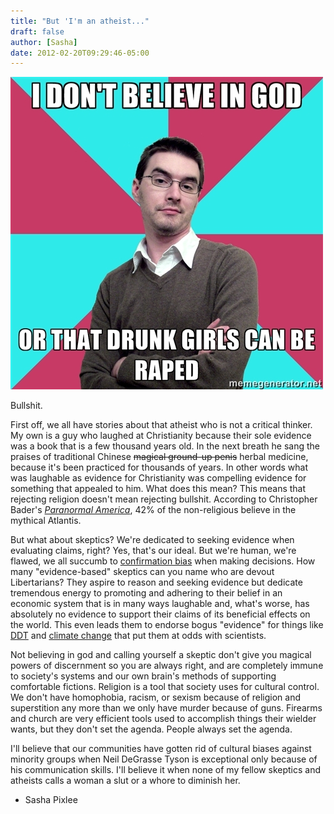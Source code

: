 ```yaml
---
title: "But 'I'm an atheist..."
draft: false
author: [Sasha]
date: 2012-02-20T09:29:46-05:00
---
```


![](/uploads/2012/02/136425631.jpg)

Bullshit.

First off, we all have stories about that atheist who is not a critical thinker. My own is a guy who laughed at Christianity because their sole evidence was a book that is a few thousand years old. In the next breath he sang the praises of traditional Chinese ~~magical ground-up penis~~ herbal medicine, because it's been practiced for thousands of years. In other words what was laughable as evidence for Christianity was compelling evidence for something that appealed to him. What does this mean? This means that rejecting religion doesn't mean rejecting bullshit. According to Christopher Bader's [_Paranormal America_](http://www.amazon.com/gp/product/0814791352/ref=as_li_ss_tl?ie=UTF8&amp;tag=sashasdenofiniqu&amp;linkCode=as2&amp;camp=1789&amp;creative=390957&amp;creativeASIN=0814791352), 42% of the non-religious believe in the mythical Atlantis.

But what about skeptics? We're dedicated to seeking evidence when evaluating claims, right? Yes, that's our ideal. But we're human, we're flawed, we all succumb to [confirmation bias](http://en.wikipedia.org/wiki/Confirmation_bias) when making decisions. How many "evidence-based" skeptics can you name who are devout Libertarians? They aspire to reason and seeking evidence but dedicate tremendous energy to promoting and adhering to their belief in an economic system that is in many ways laughable and, what's worse, has absolutely no evidence to support their claims of its beneficial effects on the world. This even leads them to endorse bogus "evidence" for things like [DDT](http://scienceblogs.com/insolence/2010/11/skeptoid_disappoints.php) and [climate change](http://www.sherwinarnott.org/politics/questions-for-michael-shermer/) that put them at odds with scientists.

Not believing in god and calling yourself a skeptic don't give you magical powers of discernment so you are always right, and are completely immune to society's systems and our own brain's methods of supporting comfortable fictions. Religion is a tool that society uses for cultural control. We don't have homophobia, racism, or sexism because of religion and superstition any more than we only have murder because of guns. Firearms and church are very efficient tools used to accomplish things their wielder wants, but they don't set the agenda. People always set the agenda.

I'll believe that our communities have gotten rid of cultural biases against minority groups when Neil DeGrasse Tyson is exceptional only because of his communication skills. I'll believe it when none of my fellow skeptics and atheists calls a woman a slut or a whore to diminish her.

- Sasha Pixlee